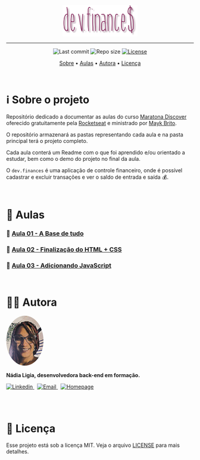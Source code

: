 <p align="center"><img src="./assets/logo.png" width=200></p>

---

<p align="center">
  <img alt="Last commit" src="https://img.shields.io/github/last-commit/nlnadialigia/dev.finances?color=91091e&style=flat-square"/>

  <img alt="Repo size" src="https://img.shields.io/github/repo-size/nlnadialigia/dev.finances?color=91091e"/>
   
  <a href="./license.md">
  <img alt="License" src="https://img.shields.io/static/v1?label=licence&message=MIT&color=91091e"/>
  </a>
</p>

<p align="center">
  <a href="#-information_source-sobre-o-projeto">Sobre</a> •
  <a href="#-open_file_folder-aulas">Aulas</a> • 
  <a href="#-woman_office_worker-autora">Autora</a> • 
  <a href="#-pencil-licença">Licença</a>
</p>
<br>

# ℹ️ Sobre o projeto 

Repositório dedicado a documentar as aulas do curso [Maratona Discover](https://maratonadiscover.rocketseat.com.br/) oferecido gratuitamente pela [Rocketseat](https://rocketseat.com.br) e ministrado por [Mayk Brito](https://github.com/maykbrito/maykbrito).
<br>

O repositório armazenará as pastas representando cada aula e na pasta principal terá o projeto completo.
<br>

Cada aula conterá um Readme com o que foi aprendido e/ou orientado a estudar, bem como o demo do projeto no final da aula.
<br>

O `dev.finances` é uma aplicação de controle financeiro, onde é possível cadastrar e excluir transações e ver o saldo de entrada e saída 💰.

<br>

# 📂 Aulas


### 📌 [Aula 01 - A Base de tudo](./aula01)

### 📌 [Aula 02 - Finalização do HTML + CSS](./aula02)

### 📌 [Aula 03 - Adicionando JavaScript](./aula03)

<!-- 
### 📌 [Aula 04 - Aula de Encerramento](./aula04) -->

<br>

# 👩‍💼 Autora
<img style="border-radius: 50%" src="./assets/picture.jpg" width="100px;" alt="Picture"/>
<p><b>Nádia Ligia, desenvolvedora back-end em formação.</b></p>

<a href="https://www.linkedin.com/in/nlnadialigia/">
  <img alt="Linkedin" src="https://img.shields.io/badge/-Linkedin -91091e?style=flat&logo=Linkedin&logoColor=white&link=https://www.linkedin.com/in/nlnadialigia/" />
</a>&nbsp;
<a href="mailto:nlnadialigia@gmail.com">
  <img alt="Email" src="https://img.shields.io/badge/-Email-91091e?style=flat&logo=Gmail&logoColor=white&link=mailto:nlnadialigia@gmail.com" />
</a>&nbsp;
<a href="https://www.nlnadialigia.com">
  <img alt="Homepage" src="https://img.shields.io/badge/-Homepage-91091e" />
</a>

<br><br>

# 📝 Licença

Esse projeto está sob a licença MIT. Veja o arquivo [LICENSE](LICENSE) para mais detalhes.
